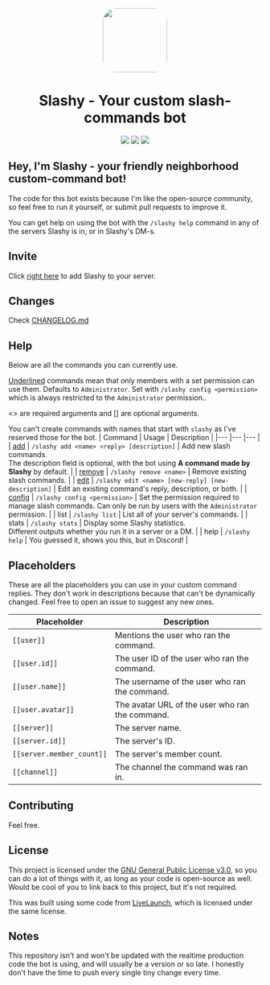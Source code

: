 <p align="center"><img src="https://i.imgur.com/j8rrx7R.png" style="width: 8rem;border-radius: 20%;"><h1 align="center">Slashy - Your custom slash-commands bot</h1></p>
<p align="center"><a href="https://top.gg/bot/928089024252506173"><img src="https://img.shields.io/badge/top.gg-Slashy-blue?style=for-the-badge"></a> <a href="https://hey.imkez.com/slashy-invite"><img src="https://img.shields.io/badge/Invite%20Me%20to-Discord-blue?style=for-the-badge&logo=discord"></a> <a href="https://radial-earthquake-f92.notion.site/Slashy-5170195d1860408392dd1db537bca0ea"><img src="https://img.shields.io/badge/Roadmap-blue?style=for-the-badge&logo=notion"></a></p>


## Hey, I'm Slashy - your friendly neighborhood custom-command bot!

The code for this bot exists because I'm like the open-source community, so feel free to run it yourself, or submit pull requests to improve it.

You can get help on using the bot with the `/slashy help` command in any of the servers Slashy is in, or in Slashy's DM-s.

## Invite

Click [right here](https://hey.imkez.com/slashy-invite) to add Slashy to your server.

## Changes
Check [CHANGELOG.md](https://github.com/omznc/Slashy/blob/main/CHANGELOG.md)

## Help
Below are all the commands you can currently use.

<u>Underlined</u> commands mean that only members with a set permission can use them. Defaults to `Administrator`. Set with `/slashy config <permission>` which is always restricted to the `Administrator` permission..

<> are required arguments and [] are optional arguments.

You can't create commands with names that start with `slashy` as I've reserved those for the bot.
| Command 	| Usage 	| Description 	|
|---	|---	|---	|
| <ins>add</ins> 	| `/slashy add <name> <reply> [description]` 	| Add new slash commands.<br>The description field is optional, with the bot using **A command made by Slashy** by default. 	|
| <ins>remove</ins> 	| `/slashy remove <name>` 	| Remove existing slash commands. 	|
| <ins>edit</ins> 	| `/slashy edit <name> [new-reply] [new-description]` 	| Edit an existing command's reply, description, or both. 	|
| <ins>config</ins> 	| `/slashy config <permission>` 	| Set the permission required to manage slash commands. Can only be run by users with the `Administrator` permission. 	|
| list 	| `/slashy list` 	| List all of your server's commands. 	|
| stats 	| `/slashy stats` 	| Display some Slashy statistics.<br>Different outputs whether you run it in a server or a DM. 	|
| help 	| `/slashy help` 	| You guessed it, shows you this, but in Discord! 	|




## Placeholders
These are all the placeholders you can use in your custom command replies. 
They don't work in descriptions because that can't be dynamically changed.
Feel free to open an issue to suggest any new ones.
 
| Placeholder 	| Description 	|
|---	|---	|
| `[[user]]` 	| Mentions the user who ran the command. 	|
| `[[user.id]] `	| The user ID of the user who ran the command. 	|
| `[[user.name]] `	| The username of the user who ran the command. 	|
| `[[user.avatar]]` 	| The avatar URL of the user who ran the command. 	|
| `[[server]] `	| The server name. 	|
| `[[server.id]] `	| The server's ID. 	|
| `[[server.member_count]]` 	| The server's member count. 	|
| `[[channel]]` 	| The channel the command was ran in. 	|
  

## Contributing
Feel free.

## License

This project is licensed under the [GNU General Public License v3.0](https://www.gnu.org/licenses/gpl-3.0.html), so you can do a lot of things with it, as long as your code is open-source as well. Would be cool of you to link back to this project, but it's not required.

This was built using some code from [LiveLaunch](https://github.com/juststephen/LiveLaunch), which is licensed under the same license.

## Notes
This repository isn't and won't be updated with the realtime production code the bot is using, and will usually be a version or so late. I honestly don't have the time to push every single tiny change every time.

